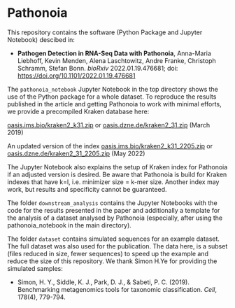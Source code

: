 # Pathonoia

This repository contains the software (Python Package and Jupyter Notebook) descibed in:

- **Pathogen Detection in RNA-Seq Data with Pathonoia**, Anna-Maria Liebhoff, Kevin Menden, Alena Laschtowitz, Andre Franke, Christoph Schramm, Stefan Bonn. *bioRxiv* 2022.01.19.476681; doi: https://doi.org/10.1101/2022.01.19.476681 

The `pathonoia_notebook` Jupyter Notebook in the top directory shows the use of the Python package for a whole dataset.
To reproduce the results published in the article and getting Pathonoia to work with minimal efforts, we provide a precompiled Kraken database here:

[oasis.ims.bio/kraken2_k31.zip](oasis.ims.bio/kraken2_k31.zip) or [oasis.dzne.de/kraken2_31.zip](oasis.dzne.de/kraken2_31.zip) (March 2019)

An updated version of the index
[oasis.ims.bio/kraken2_k31_2205.zip](oasis.ims.bio/kraken2_k31_2205.zip) or [oasis.dzne.de/kraken2_31_2205.zip](oasis.dzne.de/kraken2_31_2205.zip) (May 2022)

The Jupyter Notebook also explains the setup of Kraken index for Pathonoia if an adjusted version is desired. 
Be aware that Pathonoia is build for Kraken indexes that have k=l, i.e. minimizer size = k-mer size. 
Another index may work, but results and specificity cannot be guaranteed.

The folder `downstream_analysis` contains the Jupyter Notebooks with the code for the results presented in the paper and additionally a template for the analysis of a dataset analysed by Pathonoia (especially, after using the pathonoia_notebook in the main directory).

The folder `dataset` contains simulated sequences for an example dataset. The full dataset was also used for the publication. The data here, is a subset (files reduced in size, fewer sequences) to speed up the example and reduce the size of this repository. We thank Simon H.Ye for providing the simulated samples:
- Simon, H. Y., Siddle, K. J., Park, D. J., & Sabeti, P. C. (2019). Benchmarking metagenomics tools for taxonomic classification. *Cell*, 178(4), 779-794.
